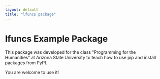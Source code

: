 ```yaml
---
layout: default
title: "lfuncs package"
---
```


# lfuncs Example Package 

This package was developed for the class "Programming for the Humanities" at Arizona State University to teach how to use pip and install packages from PyPI.

You are welcome to use it!
